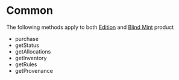 # Common

The following methods apply to both [Edition](https://app.gitbook.com/o/FkM3zqPi1O0VypWXgiUZ/s/wX9Yl8DLygpenDBVWGPF/~/changes/1/sdk/product/product-types/edition-product) and [Blind Mint](https://app.gitbook.com/o/FkM3zqPi1O0VypWXgiUZ/s/wX9Yl8DLygpenDBVWGPF/~/changes/1/sdk/product/product-types/blind-mint) product

* purchase
* getStatus
* getAllocations
* getInventory
* getRules
* getProvenance
